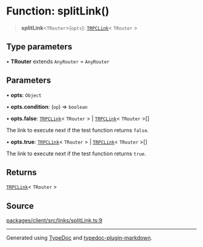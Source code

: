 # Function: splitLink()

> **splitLink**\<`TRouter`\>(`opts`): [`TRPCLink`](../type-aliases/TRPCLink.md)\< `TRouter` \>

## Type parameters

• **TRouter** extends `AnyRouter` = `AnyRouter`

## Parameters

• **opts**: `Object`

• **opts\.condition**: (`op`) => `boolean`

• **opts\.false**: [`TRPCLink`](../type-aliases/TRPCLink.md)\< `TRouter` \> \| [`TRPCLink`](../type-aliases/TRPCLink.md)\< `TRouter` \>[]

The link to execute next if the test function returns `false`.

• **opts\.true**: [`TRPCLink`](../type-aliases/TRPCLink.md)\< `TRouter` \> \| [`TRPCLink`](../type-aliases/TRPCLink.md)\< `TRouter` \>[]

The link to execute next if the test function returns `true`.

## Returns

[`TRPCLink`](../type-aliases/TRPCLink.md)\< `TRouter` \>

## Source

[packages/client/src/links/splitLink.ts:9](https://github.com/trpc/trpc/blob/caccce64/packages/client/src/links/splitLink.ts#L9)

***

Generated using [TypeDoc](https://typedoc.org) and [typedoc-plugin-markdown](https://typedoc-plugin-markdown.org).
